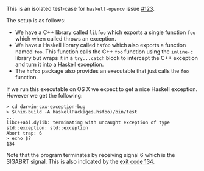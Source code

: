 This is an isolated test-case for `haskell-opencv` issue [#123](https://github.com/LumiGuide/haskell-opencv/issues/123).

The setup is as follows:
* We have a C++ library called `libfoo` which exports a single function `foo` which when called throws an exception.
* We have a Haskell library called `hsfoo` which also exports a function named `foo`. 
  This function calls the C++ `foo` function using the `inline-c` library but 
  wraps it in a `try...catch` block to intercept the C++ exception and turn it into a Haskell exception.
* The `hsfoo` package also provides an executable that just calls the `foo` function.

If we run this executable on OS X we expect to get a nice Haskell exception. However we get the following:

```
> cd darwin-cxx-exception-bug
> $(nix-build -A haskellPackages.hsfoo)/bin/test
...
libc++abi.dylib: terminating with uncaught exception of type std::exception: std::exception
Abort trap: 6
> echo $?
134
```

Note that the program terminates by receiving signal 6 which is the SIGABRT signal. 
This is also indicated by the [exit code 134](https://stackoverflow.com/a/23098735/442793).
